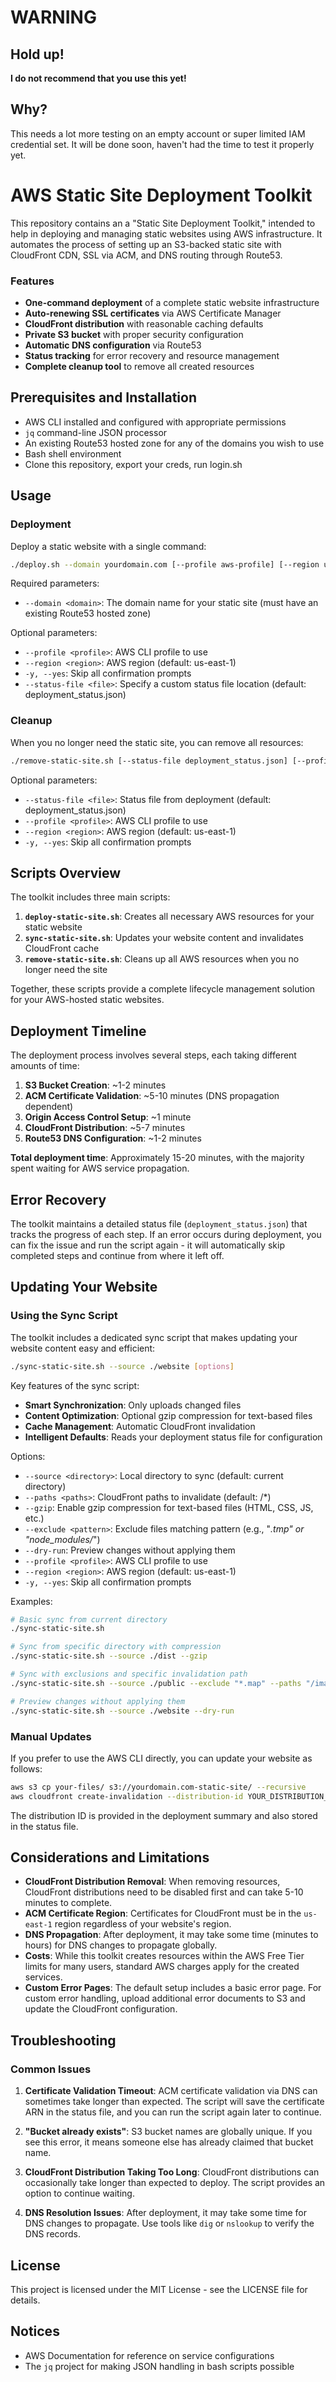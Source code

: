# WARNING

## Hold up!
**I do not recommend that you use this yet!**

## Why?

This needs a lot more testing on an empty account or super limited IAM credential set.
It will be done soon, haven't had the time to test it properly yet.






# AWS Static Site Deployment Toolkit

This repository contains an a "Static Site Deployment Toolkit," intended to help in deploying and managing static websites using
AWS infrastructure. It automates the process of setting up an S3-backed static site with CloudFront CDN, SSL via ACM, and DNS
routing through Route53.


### Features

- **One-command deployment** of a complete static website infrastructure
- **Auto-renewing SSL certificates** via AWS Certificate Manager
- **CloudFront distribution** with reasonable caching defaults
- **Private S3 bucket** with proper security configuration
- **Automatic DNS configuration** via Route53
- **Status tracking** for error recovery and resource management
- **Complete cleanup tool** to remove all created resources


## Prerequisites and Installation

- AWS CLI installed and configured with appropriate permissions
- `jq` command-line JSON processor
- An existing Route53 hosted zone for any of the domains you wish to use
- Bash shell environment
- Clone this repository, export your creds, run login.sh


## Usage

### Deployment

Deploy a static website with a single command:

```bash
./deploy.sh --domain yourdomain.com [--profile aws-profile] [--region us-east-1] [--yes]
```

Required parameters:
- `--domain <domain>`: The domain name for your static site (must have an existing Route53 hosted zone)

Optional parameters:
- `--profile <profile>`: AWS CLI profile to use
- `--region <region>`: AWS region (default: us-east-1)
- `-y, --yes`: Skip all confirmation prompts
- `--status-file <file>`: Specify a custom status file location (default: deployment_status.json)

### Cleanup

When you no longer need the static site, you can remove all resources:

```bash
./remove-static-site.sh [--status-file deployment_status.json] [--profile aws-profile] [--region us-east-1] [--yes]
```

Optional parameters:
- `--status-file <file>`: Status file from deployment (default: deployment_status.json)
- `--profile <profile>`: AWS CLI profile to use
- `--region <region>`: AWS region (default: us-east-1)
- `-y, --yes`: Skip all confirmation prompts

## Scripts Overview

The toolkit includes three main scripts:

1. **`deploy-static-site.sh`**: Creates all necessary AWS resources for your static website
2. **`sync-static-site.sh`**: Updates your website content and invalidates CloudFront cache
3. **`remove-static-site.sh`**: Cleans up all AWS resources when you no longer need the site

Together, these scripts provide a complete lifecycle management solution for your AWS-hosted static websites.

## Deployment Timeline

The deployment process involves several steps, each taking different amounts of time:

1. **S3 Bucket Creation**: ~1-2 minutes
2. **ACM Certificate Validation**: ~5-10 minutes (DNS propagation dependent)
3. **Origin Access Control Setup**: ~1 minute
4. **CloudFront Distribution**: ~5-7 minutes
5. **Route53 DNS Configuration**: ~1-2 minutes

**Total deployment time**: Approximately 15-20 minutes, with the majority spent waiting for AWS service propagation.

## Error Recovery

The toolkit maintains a detailed status file (`deployment_status.json`) that tracks the progress of each step. If an error occurs during deployment, you can fix the issue and run the script again - it will automatically skip completed steps and continue from where it left off.

## Updating Your Website

### Using the Sync Script

The toolkit includes a dedicated sync script that makes updating your website content easy and efficient:

```bash
./sync-static-site.sh --source ./website [options]
```

Key features of the sync script:

- **Smart Synchronization**: Only uploads changed files
- **Content Optimization**: Optional gzip compression for text-based files
- **Cache Management**: Automatic CloudFront invalidation
- **Intelligent Defaults**: Reads your deployment status file for configuration

Options:
- `--source <directory>`: Local directory to sync (default: current directory)
- `--paths <paths>`: CloudFront paths to invalidate (default: /*)
- `--gzip`: Enable gzip compression for text-based files (HTML, CSS, JS, etc.)
- `--exclude <pattern>`: Exclude files matching pattern (e.g., "*.tmp" or "node_modules/*")
- `--dry-run`: Preview changes without applying them
- `--profile <profile>`: AWS CLI profile to use
- `--region <region>`: AWS region (default: us-east-1)
- `-y, --yes`: Skip all confirmation prompts

Examples:

```bash
# Basic sync from current directory
./sync-static-site.sh

# Sync from specific directory with compression
./sync-static-site.sh --source ./dist --gzip

# Sync with exclusions and specific invalidation path
./sync-static-site.sh --source ./public --exclude "*.map" --paths "/images/*"

# Preview changes without applying them
./sync-static-site.sh --source ./website --dry-run
```

### Manual Updates

If you prefer to use the AWS CLI directly, you can update your website as follows:

```bash
aws s3 cp your-files/ s3://yourdomain.com-static-site/ --recursive
aws cloudfront create-invalidation --distribution-id YOUR_DISTRIBUTION_ID --paths "/*"
```

The distribution ID is provided in the deployment summary and also stored in the status file.

## Considerations and Limitations

- **CloudFront Distribution Removal**: When removing resources, CloudFront distributions need to be disabled first and can take 5-10 minutes to complete.
- **ACM Certificate Region**: Certificates for CloudFront must be in the `us-east-1` region regardless of your website's region.
- **DNS Propagation**: After deployment, it may take some time (minutes to hours) for DNS changes to propagate globally.
- **Costs**: While this toolkit creates resources within the AWS Free Tier limits for many users, standard AWS charges apply for the created services.
- **Custom Error Pages**: The default setup includes a basic error page. For custom error handling, upload additional error documents to S3 and update the CloudFront configuration.

## Troubleshooting

### Common Issues

1. **Certificate Validation Timeout**: ACM certificate validation via DNS can sometimes take longer than expected. The script will save the certificate ARN in the status file, and you can run the script again later to continue.

2. **"Bucket already exists"**: S3 bucket names are globally unique. If you see this error, it means someone else has already claimed that bucket name.

3. **CloudFront Distribution Taking Too Long**: CloudFront distributions can occasionally take longer than expected to deploy. The script provides an option to continue waiting.

4. **DNS Resolution Issues**: After deployment, it may take some time for DNS changes to propagate. Use tools like `dig` or `nslookup` to verify the DNS records.

## License

This project is licensed under the MIT License - see the LICENSE file for details.

## Notices

- AWS Documentation for reference on service configurations
- The `jq` project for making JSON handling in bash scripts possible


